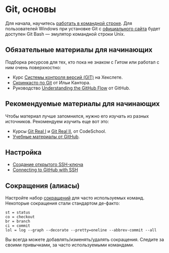 # Git, основы

Для начала, научитесь [работать в командной строке](https://github.com/AlekseyA/academy/tree/348e77843321aade5fd322a6280df0362fc4a065/bash/README.md). Для пользователей Windows при установке Git с [официального сайта](https://git-scm.com/download/) будет доступен Git Bash — эмулятор командной строки Unix.

## Обязательные материалы для начинающих

Подборка ресурсов для тех, кто пока не знаком с Гитом или работал с ним очень поверхностно:

* Курс [Системы контроля версий \(GIT\)](https://ru.hexlet.io/courses/intro_to_git) на Хекслете.
* [Скринкасто по Git](https://learn.javascript.ru/screencast/git) от Ильи Кантора.
* Руководство [Understanding the GitHub Flow](https://guides.github.com/introduction/flow/) от GitHub.

## Рекомендуемые материалы для начинающих

Чтобы материал лучше запомнился, нужно его изучать из разных источников. Рекомендуем изучить еще вот это:

* Курсы [Git Real I](https://www.pluralsight.com/courses/code-school-git-real) и [Git Real II](https://www.pluralsight.com/courses/code-school-git-real-2), от CodeSchool.
* [Учебные материалы от GitHub](https://try.github.io).

## Настройка

* [Создание открытого SSH-ключа](https://git-scm.com/book/ru/v1/Git-на-сервере-Создание-открытого-SSH-ключа)
* [Connecting to GitHub with SSH](https://help.github.com/articles/connecting-to-github-with-ssh/)

## Сокращения \(алиасы\)

Настройте набор [сокращений](https://git-scm.com/book/en/v2/Git-Basics-Git-Aliases) для часто используемых команд. Некоторые сокращения стали стандартом де-факто:

```text
st = status
co = checkout
br = branch
ci = commit
lol = log --graph --decorate --pretty=oneline --abbrev-commit --all
```

Вы всегда можете добавлять/изменять/удалять сокращения. Следите за своими привычками, за часто используемыми командами.

